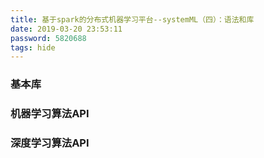 ```yaml
---
title: 基于spark的分布式机器学习平台--systemML（四）：语法和库
date: 2019-03-20 23:53:11
password: 5820688
tags: hide
---
```

### 基本库

### 机器学习算法API

### 深度学习算法API